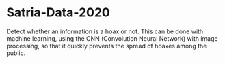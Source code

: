 # Satria-Data-2020
Detect whether an information is a hoax or not. This can be done with machine learning, using the CNN (Convolution Neural Network) with image processing,  so that it quickly prevents the spread of hoaxes among the public.
